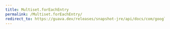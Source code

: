```yaml
---
title: Multiset.forEachEntry
permalink: /Multiset.forEachEntry/
redirect_to: https://guava.dev/releases/snapshot-jre/api/docs/com/google/common/collect/Multiset.html#forEachEntry-java.util.function.ObjIntConsumer-
---
```

